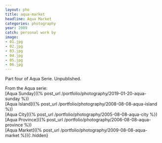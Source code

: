 ```yaml
---
layout: pho
title: aqua-market
headline: Aqua Market
categories: photography
year: 2009
catch: personal work by
image:
- 01.jpg
- 02.jpg
- 03.jpg
- 04.jpg
- 05.jpg
- 06.jpg
---
```


Part four of Aqua Serie. Unpublished.

From the Aqua serie:   
[Aqua Sunday]({% post_url /portfolio/photography/2019-01-20-aqua-sunday %})  
[Aqua Island]({% post_url /portfolio/photography/2008-08-08-aqua-island %})  
[Aqua City]({% post_url /portfolio/photography/2005-08-08-aqua-city %})  
[Aqua Province]({% post_url /portfolio/photography/2006-08-08-aqua-province %})  
[Aqua Market]({% post_url /portfolio/photography/2009-08-08-aqua-market %}){:.hidden}
